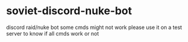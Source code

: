 # soviet-discord-nuke-bot
discord raid/nuke bot some cmds might not work please use it on a test server to know if all cmds work or not
